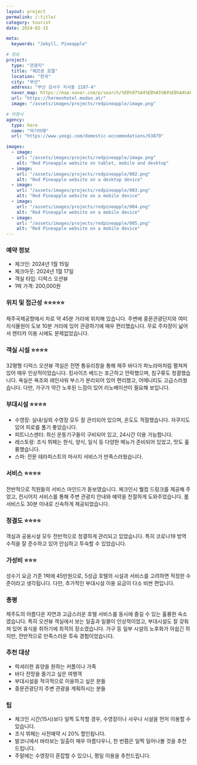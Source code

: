 ```yaml
---
layout: project
permalink: /:title/
category: tourist
date: 2024-02-15

meta:
  keywords: "Jekyll, Pineapple"

# 정보
project:
  type: "관광지"
  title: "헤르몬 호텔"
  location: "한국"
  city: "부산"
  address: "부산 강서구 지사동 1197-4"
  naver_map: https://map.naver.com/p/search/%ED%97%A4%EB%A5%B4%EB%AA%AC%20%ED%98%B8%ED%85%94/place/1096769580?c=15.00,0,0,0,dh&isCorrectAnswer=true
  url: "https://hermonhotel.modoo.at/"
  image: "/assets/images/projects/redpineapple/image.png"

# 여행사
agency:
  type: here
  name: "여기어때"
  url: "https://www.yeogi.com/domestic-accommodations/63879"

images:
  - image:
    url: "/assets/images/projects/redpineapple/image.png"
    alt: "Red Pineapple website on tablet, mobile and desktop"
  - image:
    url: "/assets/images/projects/redpineapple/002.png"
    alt: "Red Pineapple website on a desktop device"
  - image:
    url: "/assets/images/projects/redpineapple/003.png"
    alt: "Red Pineapple website on a mobile device"
  - image:
    url: "/assets/images/projects/redpineapple/004.png"
    alt: "Red Pineapple website on a mobile device"
  - image:
    url: "/assets/images/projects/redpineapple/005.png"
    alt: "Red Pineapple website on a mobile device"
---
```


### 예약 정보

- 체크인: 2024년 1월 15일
- 체크아웃: 2024년 1월 17일
- 객실 타입: 디럭스 오션뷰
- 1박 가격: 200,000원

### 위치 및 접근성 ⭐⭐⭐⭐⭐

제주국제공항에서 차로 약 45분 거리에 위치해 있습니다. 주변에 중문관광단지와 여미지식물원이 도보 10분 거리에 있어 관광하기에 매우 편리했습니다. 무료 주차장이 넓어서 렌터카 이용 시에도 문제없었습니다.

### 객실 시설 ⭐⭐⭐⭐

32평형 디럭스 오션뷰 객실은 전면 통유리창을 통해 제주 바다가 파노라마처럼 펼쳐져 있어 매우 인상적이었습니다. 킹사이즈 베드는 포근하고 안락했으며, 침구류도 청결했습니다. 욕실은 욕조와 레인샤워 부스가 분리되어 있어 편리했고, 어메니티도 고급스러웠습니다. 다만, 가구가 약간 노후된 느낌이 있어 리노베이션이 필요해 보입니다.

### 부대시설 ⭐⭐⭐⭐

- 수영장: 실내/실외 수영장 모두 잘 관리되어 있으며, 온도도 적절했습니다. 자쿠지도 있어 피로를 풀기 좋았습니다.
- 피트니스센터: 최신 운동기구들이 구비되어 있고, 24시간 이용 가능합니다.
- 레스토랑: 조식 뷔페는 한식, 양식, 일식 등 다양한 메뉴가 준비되어 있었고, 맛도 훌륭했습니다.
- 스파: 전문 테라피스트의 마사지 서비스가 만족스러웠습니다.

### 서비스 ⭐⭐⭐⭐

전반적으로 직원들의 서비스 마인드가 돋보였습니다. 체크인시 웰컴 드링크를 제공해 주었고, 컨시어지 서비스를 통해 주변 관광지 안내와 예약을 친절하게 도와주었습니다. 룸서비스도 30분 이내로 신속하게 제공되었습니다.

### 청결도 ⭐⭐⭐⭐

객실과 공용시설 모두 전반적으로 청결하게 관리되고 있었습니다. 특히 코로나19 방역 수칙을 잘 준수하고 있어 안심하고 투숙할 수 있었습니다.

### 가성비 ⭐⭐⭐

성수기 요금 기준 1박에 45만원으로, 5성급 호텔의 시설과 서비스를 고려하면 적정한 수준이라고 생각됩니다. 다만, 추가적인 부대시설 이용 요금이 다소 비싼 편입니다.

### 총평

제주도의 아름다운 자연과 고급스러운 호텔 서비스를 동시에 즐길 수 있는 훌륭한 숙소였습니다. 특히 오션뷰 객실에서 보는 일출과 일몰이 인상적이었고, 부대시설도 잘 갖춰져 있어 휴식을 취하기에 최적의 장소였습니다. 가구 등 일부 시설의 노후화가 아쉽긴 하지만, 전반적으로 만족스러운 투숙 경험이었습니다.

### 추천 대상

- 럭셔리한 휴양을 원하는 커플이나 가족
- 바다 전망을 즐기고 싶은 여행객
- 부대시설을 적극적으로 이용하고 싶은 분들
- 중문관광단지 주변 관광을 계획하시는 분들

### 팁

- 체크인 시간(15시)보다 일찍 도착할 경우, 수영장이나 사우나 시설을 먼저 이용할 수 있습니다.
- 조식 뷔페는 사전예약 시 20% 할인됩니다.
- 발코니에서 바라보는 일출이 매우 아름다우니, 한 번쯤은 일찍 일어나볼 것을 추천드립니다.
- 주말에는 수영장이 혼잡할 수 있으니, 평일 이용을 추천드립니다.
